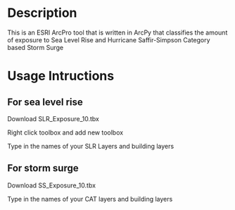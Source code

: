 # Description
This is an ESRI ArcPro tool that is written in ArcPy that classifies the amount of exposure to Sea Level Rise and Hurricane Saffir-Simpson Category based Storm Surge 


# Usage Intructions

## For sea level rise 

Download SLR_Exposure_10.tbx 

Right click toolbox and add new toolbox 

Type in the names of your SLR Layers and building layers

## For storm surge

Download SS_Exposure_10.tbx

Type in the names of your CAT layers and building layers



